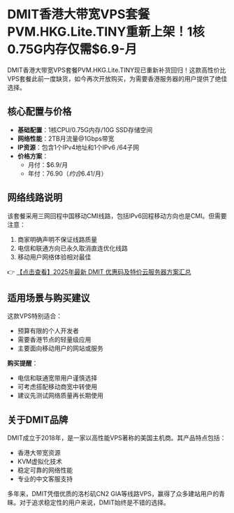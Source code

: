 # DMIT香港大带宽VPS套餐PVM.HKG.Lite.TINY重新上架！1核0.75G内存仅需$6.9-月

DMIT香港大带宽VPS套餐PVM.HKG.Lite.TINY现已重新补货回归！这款高性价比VPS套餐此前一度缺货，如今再次开放购买，为需要香港服务器的用户提供了绝佳选择。

## 核心配置与价格

- **基础配置**：1核CPU/0.75G内存/10G SSD存储空间
- **网络性能**：2TB月流量@1Gbps带宽
- **IP资源**：包含1个IPv4地址和1个IPv6 /64子网
- **价格方案**：
  - 月付：$6.9/月
  - 年付：$76.90（约合$6.41/月）

## 网络线路说明

该套餐采用三网回程中国移动CMI线路，包括IPv6回程移动方向也是CMI。但需要注意：

1. 商家明确声明不保证线路质量
2. 电信和联通方向已永久取消直连优化线路
3. 移动用户网络体验相对最佳

👉 [【点击查看】2025年最新 DMIT 优惠码及特价云服务器方案汇总](https://bit.ly/dmit_coupon)

## 适用场景与购买建议

这款VPS特别适合：
- 预算有限的个人开发者
- 需要香港节点的轻量级应用
- 主要面向移动用户的网站或服务

**购买提醒**：
- 电信和联通宽带用户谨慎选择
- 可考虑搭配移动商宽中转使用
- 建议先测试网络质量再长期使用

## 关于DMIT品牌

DMIT成立于2018年，是一家以高性能VPS著称的美国主机商。其产品特点包括：
- 香港大带宽资源
- KVM虚拟化技术
- 稳定可靠的网络性能
- 专业的中文客服支持

多年来，DMIT凭借优质的洛杉矶CN2 GIA等线路VPS，赢得了众多建站用户的青睐。对于追求稳定性的用户来说，DMIT始终是不错的选择。
